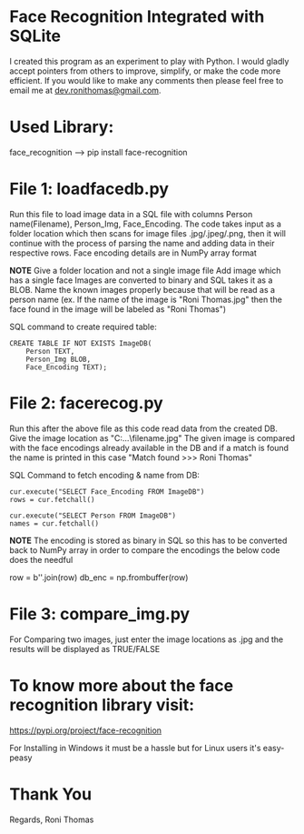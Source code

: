 # Face Recognition Integrated with SQLite

I created this program as an experiment to play with Python. I would gladly accept pointers from others to improve, simplify, or make the code more efficient. If you would like to make any comments then please feel free to email me at dev.ronithomas@gmail.com.

# Used Library:
face_recognition --> pip install face-recognition

# File 1: loadfacedb.py
Run this file to load image data in a SQL file with columns Person name(Filename), Person_Img, Face_Encoding.
The code takes input as a folder location which then scans for image files .jpg/.jpeg/.png, then it will continue with the process of parsing the name and adding data in their respective rows.
Face encoding details are in NumPy array format

**NOTE**
Give a folder location and not a single image file
Add image which has a single face
Images are converted to binary and SQL takes it as a BLOB.
Name the known images properly because that will be read as a person name 
(ex. If the name of the image is "Roni Thomas.jpg" then the face found in the image will be labeled as "Roni Thomas")

SQL command to create required table:

    CREATE TABLE IF NOT EXISTS ImageDB(
        Person TEXT,
        Person_Img BLOB,
        Face_Encoding TEXT);

# File 2: facerecog.py
Run this after the above file as this code read data from the created DB.
Give the image location as "C:\...\filename.jpg"
The given image is compared with the face encodings already available in the DB and if a match is found the name is printed in this case "Match found >>> Roni Thomas"

SQL Command to fetch encoding & name from DB:
    
    cur.execute("SELECT Face_Encoding FROM ImageDB")
    rows = cur.fetchall()

    cur.execute("SELECT Person FROM ImageDB")
    names = cur.fetchall()

**NOTE**
The encoding is stored as binary in SQL so this has to be converted back to NumPy array in order to compare the encodings the below code does the needful

row = b''.join(row)
db_enc = np.frombuffer(row)

# File 3: compare_img.py
For Comparing two images, just enter the image locations as .jpg and the results will be displayed as TRUE/FALSE

# To know more about the face recognition library visit:
https://pypi.org/project/face-recognition

For Installing in Windows it must be a hassle but for Linux users it's easy-peasy


# Thank You

Regards,
Roni Thomas